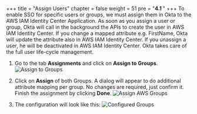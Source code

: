 +++
title = "Assign Users"
chapter = false
weight = 51
pre = "<b>4.1 </b>"
+++
To enable SSO for specific users or groups, we must assign them in Okta to the AWS IAM Identity Center Application. As soon as you assign a user or group, Okta will call in the background the APIs to create the user in AWS IAM Identity Center. If you change a mapped attribute e.g. FirstName, Okta will update the attribute also in AWS IAM Identity Center. If you unassign a user, he will be deactivated in AWS IAM Identity Center. Okta takes care of the full user life-cycle management.

1. Go to the tab **Assignments** and click on **Assign to Groups**.
![Assign to Groups](/images/210_assign_groups.jpg)

2. Click on **Assign** of both Groups. A dialog will appear to do additional attribute mapping per group. No changes are required, just confirm it. Finish the assignment by clicking **Done**.
![Assign AWS Groups](/images/220_assign_each_group.png)

3. The configuration will look like this:
![Configured Groups](/images/230_validate_assignment_configuration.jpg)